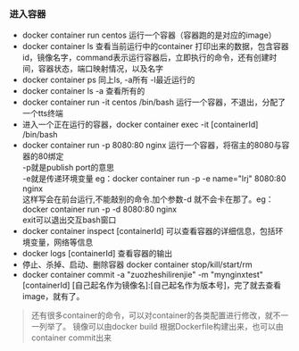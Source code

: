 ### 进入容器

- docker container run centos 运行一个容器（容器跑的是对应的image）
- docker container ls 查看当前运行中的container  打印出来的数据，包含容器id，镜像名字，command表示运行容器后，立即执行的命令，还有创建时间，容器状态，端口映射情况，以及名字
- docker container ps 同上ls, -a所有 -l最近运行的
- docker container ls -a 查看所有的
- docker container run -it centos  /bin/bash 运行一个容器，不退出，分配了一个tts终端
- 进入一个正在运行的容器，docker container exec -it [containerId] /bin/bash
- docker container run -p 8080:80 nginx  运行一个容器，将宿主的8080与容器的80绑定 
<br>-p就是publish port的意思
<br>-e就是传递环境变量 eg：docker container run -p -e name="lrj" 8080:80 nginx
<br>这样写会在前台运行,不能敲别的命令.加个参数-d 就不会卡在那了。eg：docker container run -p -d 8080:80 nginx
<br>exit可以退出交互bash窗口
- docker container inspect [containerId] 可以查看容器的详细信息，包括环境变量，网络等信息
- docker logs [containerId] 查看容器的输出
- 停止、杀掉、启动、删除容器  docker container stop/kill/start/rm
- docker container commit -a "zuozheshilirenjie" -m "mynginxtest" [containerId]  [自己起名作为镜像名]:[自己起名作为版本号]，完了就去查看image，就有了。

> 还有很多container的命令，可以对container的各类配置进行修改，就不一一列举了。
> 镜像可以由docker build	根据Dockerfile构建出来，也可以由container commit出来
